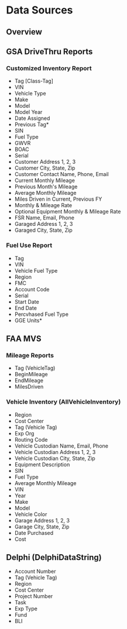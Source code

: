 # Data Sources  

## Overview  

## GSA DriveThru Reports  

### Customized Inventory Report  
- Tag [Class-Tag]
- VIN
- Vehicle Type
- Make
- Model
- Model Year
- Date Assigned
- Previous Tag*
- SIN
- Fuel Type
- GWVR
- BOAC
- Serial
- Customer Address 1, 2, 3
- Customer City, State, Zip
- Customer Contact Name, Phone, Email
- Current Monthly Mileage
- Previous Month's Mileage
- Average Monthly Mileage
- Miles Driven in Current, Previous FY
- Monthly & Mileage Rate
- Optional Equipment Monthly & Mileage Rate
- FSR Name, Email, Phone
- Garaged Address 1, 2, 3
- Garaged City, State, Zip

### Fuel Use Report 
- Tag
- VIN
- Vehicle Fuel Type
- Region
- FMC
- Account Code
- Serial
- Start Date
- End Date
- Percvhased Fuel Type
- GGE Units*

## FAA MVS  

### Mileage Reports
- Tag (VehicleTag)
- BeginMileage
- EndMileage
- MilesDriven

### Vehicle Inventory (AllVehicleInventory)
- Region
- Cost Center
- Tag (Vehicle Tag)
- Exp Org
- Routing Code
- Vehicle Custodian Name, Email, Phone
- Vehicle Custodian Address 1, 2, 3
- Vehicle Custodian City, State, Zip
- Equipment Description
- SIN
- Fuel Type
- Average Monthly Mileage
- VIN
- Year
- Make
- Model
- Vehicle Color
- Garage Address 1, 2, 3
- Garage City, State, Zip
- Date Purchased
- Cost

## Delphi (DelphiDataString)
- Account Number
- Tag (Vehicle Tag)
- Region
- Cost Center
- Project Number
- Task
- Exp Type
- Fund
- BLI


